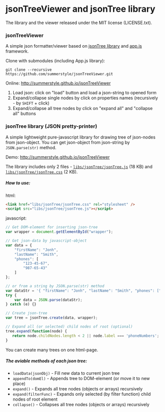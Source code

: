 # jsonTreeViewer and jsonTree library

The library and the viewer released under the MIT license (LICENSE.txt).

### jsonTreeViewer

A simple json formatter/viewer based on [jsonTree library](#jsontree-library) and [app.js](https://github.com/summerstyle/app.js) framework.

Clone with submodules (including App.js library):

```
git clone --recursive https://github.com/summerstyle/jsonTreeViewer.git
```

Online: http://summerstyle.github.io/jsonTreeViewer

1. Load json: click on "load" button and load a json-string to opened form
2. Expand/collapse single nodes by click on properties names (recursively - by `SHIFT` + click)
3. Expand/collapse all tree nodes by click on "expand all" and "collapse all" buttons


### jsonTree library (JSON pretty-printer)

A simple lightweight pure-javascript library for drawing tree of json-nodes from json-object.
You can get json-object from json-string by `JSON.parse(str)` method.

Demo: http://summerstyle.github.io/jsonTreeViewer

The library includes only 2 files - [`libs/jsonTree/jsonTree.js`](https://github.com/summerstyle/jsonTreeViewer/blob/master/libs/jsonTree/jsonTree.js) (18 KB)
and [`libs/jsonTree/jsonTree.css`](https://github.com/summerstyle/jsonTreeViewer/blob/master/libs/jsonTree/jsonTree.css) (2 KB).

##### How to use:

html:
```html
<link href="libs/jsonTree/jsonTree.css" rel="stylesheet" />
<script src="libs/jsonTree/jsonTree.js"></script>
```
javascript:
```javascript
// Get DOM-element for inserting json-tree
var wrapper = document.getElementById("wrapper");

// Get json-data by javascript-object
var data = {
    "firstName": "Jonh",
    "lastName": "Smith",
    "phones": [
        "123-45-67",
        "987-65-43"
    ]
};

// or from a string by JSON.parse(str) method
var dataStr = '{ "firstName": "Jonh", "lastName": "Smith", "phones": ["123-45-67", "987-65-43"]}';
try {
    var data = JSON.parse(dataStr);
} catch (e) {}

// Create json-tree
var tree = jsonTree.create(data, wrapper);

// Expand all (or selected) child nodes of root (optional)
tree.expand(function(node) {
   return node.childNodes.length < 2 || node.label === 'phoneNumbers';
}
```
You can create many trees on one html-page.

##### The aviable methods of each json tree:

* `loadData(jsonObj)` - Fill new data to current json tree
* `appendTo(domEl)` - Appends tree to DOM-element (or move it to new place)
* `expand()` - Expands all tree nodes (objects or arrays) recursively
* `expand(filterFunc)` - Expands only selected (by filter function) child nodes of root element
* `collapse()` - Collapses all tree nodes (objects or arrays) recursively
